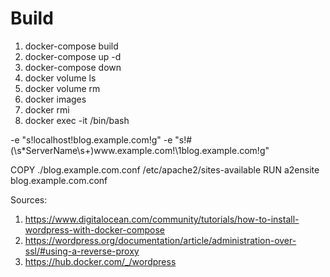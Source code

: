# Build
1. docker-compose build
2. docker-compose up -d
3. docker-compose down
4. docker volume ls
5. docker volume rm <volumename>
6. docker images
7. docker rmi <imageid>
8. docker exec -it <containerid> /bin/bash

-e "s!localhost!blog.example.com!g"
-e "s!#(\s*ServerName\s+)www\.example\.com!\1blog.example.com!g"

COPY ./blog.example.com.conf /etc/apache2/sites-available
RUN a2ensite blog.example.com.conf

Sources:
1. https://www.digitalocean.com/community/tutorials/how-to-install-wordpress-with-docker-compose
2. https://wordpress.org/documentation/article/administration-over-ssl/#using-a-reverse-proxy
3. https://hub.docker.com/_/wordpress